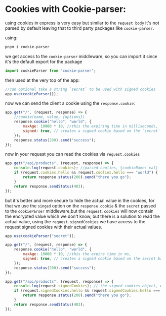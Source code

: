 <!-- @format -->

# Cookies with Cookie-parser:

using cookies in express is very easy but similar to the `request body` it's not parsed by default leaving that to third party packages like `cookie-parser`.

using:

```powershell
pnpm i cookie-parser
```

we get access to the `cookie-parser` middleware, so you can import it since it's the default export for the package

```javascript
import cookieParser from "cookie-parser";
```

then used at the very top of the app:

```javascript
//can optional take a string `secret` to be used with signed cookies
app.use(cookieParser());
```

now we can send the client a cookie using the `response.cookie`:

```javascript
app.get("/", (request, response) => {
	//cookie(name, value, {options})
	response.cookie("hello", "world", {
		maxAge: 10000 * 10, //this the expiring time in milliseconds,
		signed: true, // creates a signed cookie based on the `secret` passed to the `cookieParser` middleware
	});
	response.status(200).send("success");
});
```

now in your request you can read the cookies via `request.cookies`

```javascript
app.get("/api/products", (request, response) => {
	console.log(request.cookies); //parsed coolies, {cookieName: val}
	if (request.cookies.hello && request.coolies.hello === "world") {
		return response.status(200).send("there you go");
	}
	return response.sendStatus(403);
});
```

but it's better and more secure to hide the actual value in the cookies, for that we use the `singed` option on the `response.cookie` & the `secret` passed to the `cookieParser` middleware,but the `request.cookies` will now contain the encrypted value which we don't know, but there is a solution to read the actual value, using the `request.signedCookies` we have access to the request signed cookies with their actual values.

```javascript
app.use(cookieParser("secret"));

app.get("/", (request, response) => {
	response.cookie("hello", "world", {
		maxAge: 10000 * 10, //this the expire time in ms,
		signed: true, // creates a signed cookie based on the secret based to the `cookieParser` middleware
	});
	response.status(200).send("success");
});

app.get("/api/products", (request, response) => {
	console.log(request.signedCookies); // the signed cookies object, where you found the actual value of the cookie
	if (request.signedCookies.hello && request.signedCookies.hello === "world") {
		return response.status(200).send("there you go");
	}
	return response.sendStatus(403);
});
```
